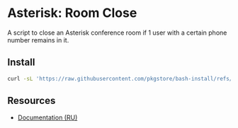 # Asterisk: Room Close

A script to close an Asterisk conference room if 1 user with a certain phone number remains in it.

## Install

```bash
curl -sL 'https://raw.githubusercontent.com/pkgstore/bash-install/refs/heads/main/install.sh' | bash -s -- '/root/apps/asterisk' 'bash-asterisk-room-close' 'main'
```

## Resources

- [Documentation (RU)](https://lib.onl/ru/2024/10/0a633c87-935c-54ba-bedf-9c95152b6b51/)
